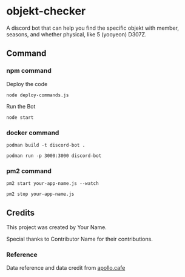 # objekt-checker

A discord bot that can help you find the specific objekt with member, seasons, and whether physical, like 5 (yooyeon) D307Z.

## Command

### npm command

Deploy the code

```shell
node deploy-commands.js
```

Run the Bot

```shell
node start
```

### docker command

```shell
podman build -t discord-bot .

podman run -p 3000:3000 discord-bot
```

### pm2 command

```shell
pm2 start your-app-name.js --watch

pm2 stop your-app-name.js
```

## Credits

This project was created by Your Name.

Special thanks to Contributor Name for their contributions.

### Reference

Data reference and data credit from [apollo.cafe](https://apollo.cafe/)
